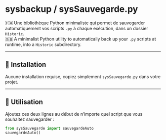 # sysbackup / sysSauvegarde.py

🇫🇷 Une bibliothèque Python minimaliste qui permet de sauvegarder automatiquement vos scripts `.py` à chaque exécution, dans un dossier `Historic`.  
🇬🇧 A minimalist Python utility to automatically back up your `.py` scripts at runtime, into a `Historic` subdirectory.

---

## 🔧 Installation

Aucune installation requise, copiez simplement `sysSauvegarde.py` dans votre projet.

---

## 🚀 Utilisation

Ajoutez ces deux lignes au début de n’importe quel script que vous souhaitez sauvegarder :

```python
from sysSauvegarde import sauvegardeAuto
sauvegardeAuto()
```
